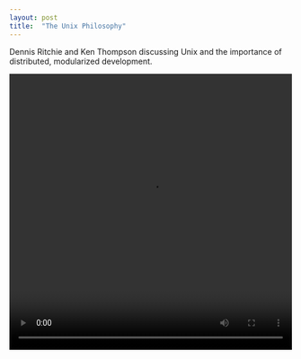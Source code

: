 ```yaml
---
layout: post
title:  "The Unix Philosophy"
---
```

Dennis Ritchie and Ken Thompson discussing Unix and the importance of distributed,
modularized development.

<video id="minicellsmov" width="503" height="492" preload controls>
	<source src="{{ site.baseurl | prepend: site.url }}/engineering/images/Unix.mp4" type = "video/mp4">
</video>
